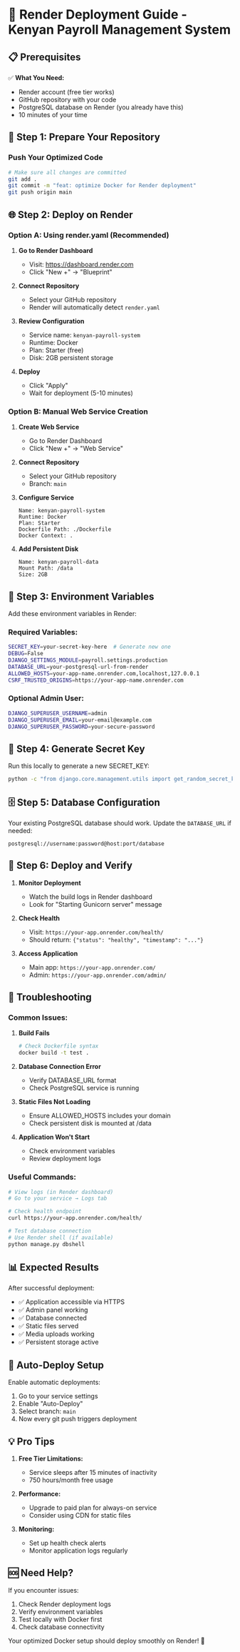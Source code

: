 # 🚀 Render Deployment Guide - Kenyan Payroll Management System

## 📋 Prerequisites

✅ **What You Need:**
- Render account (free tier works)
- GitHub repository with your code
- PostgreSQL database on Render (you already have this)
- 10 minutes of your time

## 🔧 **Step 1: Prepare Your Repository**

### Push Your Optimized Code
```bash
# Make sure all changes are committed
git add .
git commit -m "feat: optimize Docker for Render deployment"
git push origin main
```

## 🌐 **Step 2: Deploy on Render**

### **Option A: Using render.yaml (Recommended)**

1. **Go to Render Dashboard**
   - Visit: https://dashboard.render.com
   - Click "New +" → "Blueprint"

2. **Connect Repository**
   - Select your GitHub repository
   - Render will automatically detect `render.yaml`

3. **Review Configuration**
   - Service name: `kenyan-payroll-system`
   - Runtime: Docker
   - Plan: Starter (free)
   - Disk: 2GB persistent storage

4. **Deploy**
   - Click "Apply"
   - Wait for deployment (5-10 minutes)

### **Option B: Manual Web Service Creation**

1. **Create Web Service**
   - Go to Render Dashboard
   - Click "New +" → "Web Service"

2. **Connect Repository**
   - Select your GitHub repository
   - Branch: `main`

3. **Configure Service**
   ```
   Name: kenyan-payroll-system
   Runtime: Docker
   Plan: Starter
   Dockerfile Path: ./Dockerfile
   Docker Context: .
   ```

4. **Add Persistent Disk**
   ```
   Name: kenyan-payroll-data
   Mount Path: /data
   Size: 2GB
   ```

## 🔐 **Step 3: Environment Variables**

Add these environment variables in Render:

### **Required Variables:**
```bash
SECRET_KEY=your-secret-key-here  # Generate new one
DEBUG=False
DJANGO_SETTINGS_MODULE=payroll.settings.production
DATABASE_URL=your-postgresql-url-from-render
ALLOWED_HOSTS=your-app-name.onrender.com,localhost,127.0.0.1
CSRF_TRUSTED_ORIGINS=https://your-app-name.onrender.com
```

### **Optional Admin User:**
```bash
DJANGO_SUPERUSER_USERNAME=admin
DJANGO_SUPERUSER_EMAIL=your-email@example.com
DJANGO_SUPERUSER_PASSWORD=your-secure-password
```

## 🔑 **Step 4: Generate Secret Key**

Run this locally to generate a new SECRET_KEY:
```bash
python -c "from django.core.management.utils import get_random_secret_key; print(get_random_secret_key())"
```

## 🗄️ **Step 5: Database Configuration**

Your existing PostgreSQL database should work. Update the `DATABASE_URL` if needed:
```
postgresql://username:password@host:port/database
```

## 🚀 **Step 6: Deploy and Verify**

1. **Monitor Deployment**
   - Watch the build logs in Render dashboard
   - Look for "Starting Gunicorn server" message

2. **Check Health**
   - Visit: `https://your-app.onrender.com/health/`
   - Should return: `{"status": "healthy", "timestamp": "..."}`

3. **Access Application**
   - Main app: `https://your-app.onrender.com/`
   - Admin: `https://your-app.onrender.com/admin/`

## 🔧 **Troubleshooting**

### **Common Issues:**

1. **Build Fails**
   ```bash
   # Check Dockerfile syntax
   docker build -t test .
   ```

2. **Database Connection Error**
   - Verify DATABASE_URL format
   - Check PostgreSQL service is running

3. **Static Files Not Loading**
   - Ensure ALLOWED_HOSTS includes your domain
   - Check persistent disk is mounted at /data

4. **Application Won't Start**
   - Check environment variables
   - Review deployment logs

### **Useful Commands:**
```bash
# View logs (in Render dashboard)
# Go to your service → Logs tab

# Check health endpoint
curl https://your-app.onrender.com/health/

# Test database connection
# Use Render shell (if available)
python manage.py dbshell
```

## 📊 **Expected Results**

After successful deployment:
- ✅ Application accessible via HTTPS
- ✅ Admin panel working
- ✅ Database connected
- ✅ Static files served
- ✅ Media uploads working
- ✅ Persistent storage active

## 🔄 **Auto-Deploy Setup**

Enable automatic deployments:
1. Go to your service settings
2. Enable "Auto-Deploy"
3. Select branch: `main`
4. Now every git push triggers deployment

## 💡 **Pro Tips**

1. **Free Tier Limitations:**
   - Service sleeps after 15 minutes of inactivity
   - 750 hours/month free usage

2. **Performance:**
   - Upgrade to paid plan for always-on service
   - Consider using CDN for static files

3. **Monitoring:**
   - Set up health check alerts
   - Monitor application logs regularly

## 🆘 **Need Help?**

If you encounter issues:
1. Check Render deployment logs
2. Verify environment variables
3. Test locally with Docker first
4. Check database connectivity

Your optimized Docker setup should deploy smoothly on Render! 🎉
